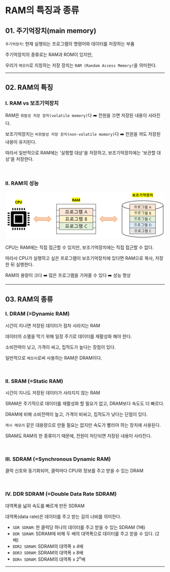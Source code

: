 # RAM의 특징과 종류

## 01. 주기억장치(main memory)

`주기억장치`: 현재 실행되는 프로그램의 명령어와 데이터를 저장하는 부품<br>

주기억장치의 종류로는 RAM과 ROM이 있지만,<br>

우리가 `메모리`로 지칭하는 저장 장치는 `RAM (Random Access Memory)`을 의미한다.<br>

---

## 02. RAM의 특징

### I. RAM vs 보조기억장치

RAM은 `휘발성 저장 장치(volatile memory)`다 :arrow_right: 전원을 끄면 저장된 내용이 사라진다.<br>

보조기억장치는 `비휘발성 저장 장치(non-volatile momory)`다 :arrow_right: 전원을 꺼도 저장된 내용이 유지된다.<br>

따라서 일반적으로 RAM에는 '실행할 대상'을 저장하고, 보조기억장치에는 '보관할 대상'을 저장한다.<br>

<br>

### II. RAM의 성능

<img src="../img/computer-structure-0431.png" width="800px">

CPU는 RAM에는 직접 접근할 수 있지만, 보조기억장치에는 직접 접근할 수 없다.<br>

따라서 CPU가 실행하고 싶은 프로그램이 보조기억장치에 있다면 RAM으로 복사, 저장한 뒤 실행한다.<br>

RAM의 용량이 크다 :arrow_right: 많은 프로그램을 가져올 수 있다 :arrow_right: 성능 향상<br>

---

## 03. RAM의 종류

### I. DRAM (=Dynamic RAM)

시간이 지나면 저장된 데이터가 점차 사라지는 RAM<br>

데이터의 소멸을 막기 위해 일정 주기로 데이터를 재활성화 해야 한다.<br>

소비전력이 낮고, 가격이 싸고, 집적도가 높다는 장점이 있다.<br>

일반적으로 `메모리`로써 사용하는 RAM은 DRAM이다.<br>

<br>

### II. SRAM (=Static RAM)

시간이 지나도 저장된 데이터가 사라지지 않는 RAM<br>

SRAM은 주기적으로 데이터를 재활성화 할 필요가 없고, DRAM보다 속도도 더 빠르다.<br>

DRAM에 비해 소비전력이 높고, 가격이 비싸고, 집적도가 낮다는 단점이 있다.<br>

`캐시 메모리` 같은 대용량으로 만들 필요는 없지만 속도가 빨라야 하는 장치에 사용된다.<br>

SRAM도 RAM의 한 종류이기 때문에, 전원이 차단되면 저장된 내용이 사라진다.<br>

<br>

### III. SDRAM (=Synchronous Dynamic RAM)

클럭 신호와 동기화되어, 클럭마다 CPU와 정보를 주고 받을 수 있는 DRAM<br>

<br>

### IV. DDR SDRAM (=Double Data Rate SDRAM)

대역폭을 넓혀 속도를 빠르게 만든 SDRAM<br>

대역폭(data rate)은 데이터를 주고 받는 길의 너비를 의미한다.<br>

- `SDR SDRAM`: 한 클럭당 하나의 데이터를 주고 받을 수 있는 SDRAM (1배)<br>
- `DDR SDRAM`: SDRAM에 비해 두 배의 대역폭으로 데이터를 주고 받을 수 있다. (2배)<br>
- `DDR2 SDRAM`: SDRAM의 대역폭 x 4배<br>
- `DDR3 SDRAM`: SDRAM의 대역폭 x 8배<br>
- `DDRn SDRAM`: SDRAM의 대역폭 x 2<sup>n</sup>배<br>

---

